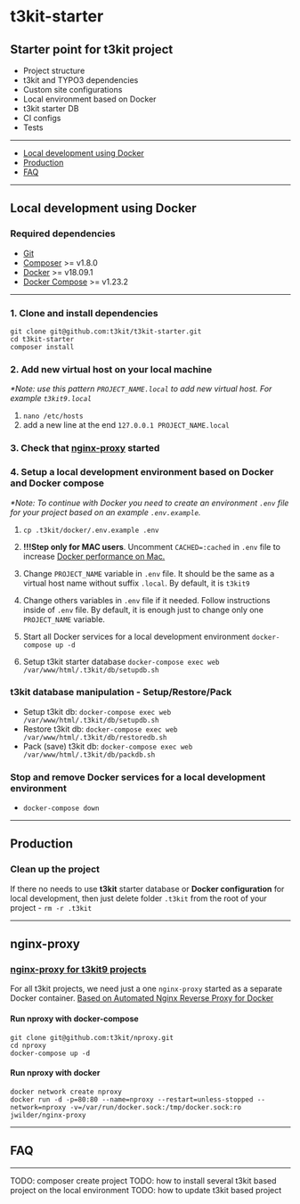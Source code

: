 # t3kit-starter

## Starter point for t3kit project

- Project structure
- t3kit and TYPO3 dependencies
- Custom site configurations
- Local environment based on Docker
- t3kit starter DB
- CI configs
- Tests

***

- [Local development using Docker](#local-development-using-docker)
- [Production](#production)
- [FAQ](#faq)

***

## Local development using Docker

### Required dependencies

- [Git](https://git-scm.com/)
- [Composer](https://getcomposer.org/) >= v1.8.0
- [Docker](https://docs.docker.com/install/) >= v18.09.1
- [Docker Compose](https://docs.docker.com/compose/install/) >= v1.23.2

***

### 1. Clone and install dependencies

  ```shell
  git clone git@github.com:t3kit/t3kit-starter.git
  cd t3kit-starter
  composer install
  ```

### 2. Add new virtual host on your local machine

  _*Note: use this pattern `PROJECT_NAME.local` to add new virtual host. For example `t3kit9.local`_

1. `nano /etc/hosts`
2. add a new line at the end `127.0.0.1 PROJECT_NAME.local`

### 3. Check that [nginx-proxy](#nginx-proxy) started

### 4. Setup a local development environment based on Docker and Docker compose

   _*Note: To continue with Docker you need to create an environment `.env` file for your project based on an example `.env.example`._

1. `cp .t3kit/docker/.env.example .env`

2. **!!!Step only for MAC users**. Uncomment `CACHED=:cached` in `.env` file to increase [Docker performance on Mac.](https://docs.docker.com/docker-for-mac/osxfs-caching/)

3. Change `PROJECT_NAME` variable in `.env` file. It should be the same as a virtual host name without suffix `.local`. By default, it is `t3kit9`

4. Change others variables in `.env` file if it needed. Follow instructions inside of `.env` file. By default, it is enough just to change only one `PROJECT_NAME` variable.

5. Start all Docker services for a local development environment `docker-compose up -d`

6. Setup t3kit starter database `docker-compose exec web /var/www/html/.t3kit/db/setupdb.sh`

### t3kit database manipulation - Setup/Restore/Pack

- Setup t3kit db: `docker-compose exec web /var/www/html/.t3kit/db/setupdb.sh`
- Restore t3kit db: `docker-compose exec web /var/www/html/.t3kit/db/restoredb.sh`
- Pack (save) t3kit db: `docker-compose exec web /var/www/html/.t3kit/db/packdb.sh`

### Stop and remove Docker services for a local development environment

- `docker-compose down`

***

## Production

### Clean up the project

If there no needs to use **t3kit** starter database or **Docker configuration** for local development, then just delete folder `.t3kit` from the root of your project - `rm -r .t3kit`

***

## nginx-proxy

### [nginx-proxy for t3kit9 projects](https://github.com/t3kit/nproxy)

For all t3kit projects, we need just a one `nginx-proxy` started as a separate Docker container. [Based on Automated Nginx Reverse Proxy for Docker](https://github.com/jwilder/nginx-proxy)

#### Run nproxy with docker-compose

```shell
git clone git@github.com:t3kit/nproxy.git
cd nproxy
docker-compose up -d
```

#### Run nproxy with docker

```shell
docker network create nproxy
docker run -d -p=80:80 --name=nproxy --restart=unless-stopped --network=nproxy -v=/var/run/docker.sock:/tmp/docker.sock:ro jwilder/nginx-proxy
```

***

## FAQ

***

TODO: composer create project
TODO: how to install several t3kit based project on the local environment
TODO: how to update t3kit based project
